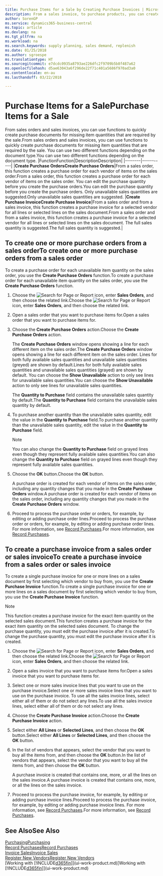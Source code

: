 ```yaml
---
title: Purchase Items for a Sale by Creating Purchase Invoices | Microsoft Docs
description: From a sales invoice, to purchase products, you can create a purchase invoice for a vendor or supplier.
author: SorenGP
ms.service: dynamics365-business-central
ms.topic: article
ms.devlang: na
ms.tgt_pltfrm: na
ms.workload: na
ms.search.keywords: supply planning, sales demand, replenish
ms.date: 01/25/2018
ms.author: sgroespe
ms.translationtype: HT
ms.sourcegitcommit: e7dcdc0935a8793ae226dfc2f9709b5b8f487a62
ms.openlocfilehash: d5ae63043a6f296de22f71c401a5686f970ad3a0
ms.contentlocale: en-au
ms.lasthandoff: 03/22/2018

---
```

# <a name="purchase-items-for-a-sale"></a><span data-ttu-id="99128-103">Purchase Items for a Sale</span><span class="sxs-lookup"><span data-stu-id="99128-103">Purchase Items for a Sale</span></span>
<span data-ttu-id="99128-104">From sales orders and sales invoices, you can use functions to quickly create purchase documents for missing item quantities that are required by the sale.</span><span class="sxs-lookup"><span data-stu-id="99128-104">From sales orders and sales invoices, you can use functions to quickly create purchase documents for missing item quantities that are required by the sale.</span></span> <span data-ttu-id="99128-105">You can use two different functions depending on the document type.</span><span class="sxs-lookup"><span data-stu-id="99128-105">You can use two different functions depending on the document type.</span></span>
|<span data-ttu-id="99128-106">Function</span><span class="sxs-lookup"><span data-stu-id="99128-106">Function</span></span>|<span data-ttu-id="99128-107">Description</span><span class="sxs-lookup"><span data-stu-id="99128-107">Description</span></span>|
|--------|-----------|
|<span data-ttu-id="99128-108">**Create Purchase Orders**</span><span class="sxs-lookup"><span data-stu-id="99128-108">**Create Purchase Orders**</span></span>|<span data-ttu-id="99128-109">From a sales order, this function creates a purchase order for each vendor of items on the sales order.</span><span class="sxs-lookup"><span data-stu-id="99128-109">From a sales order, this function creates a purchase order for each vendor of items on the sales order.</span></span> <span data-ttu-id="99128-110">You can edit the purchase quantity before you create the purchase orders.</span><span class="sxs-lookup"><span data-stu-id="99128-110">You can edit the purchase quantity before you create the purchase orders.</span></span> <span data-ttu-id="99128-111">Only unavailable sales quantities are suggested.</span><span class="sxs-lookup"><span data-stu-id="99128-111">Only unavailable sales quantities are suggested.</span></span>
|<span data-ttu-id="99128-112">**Create Purchase Invoice**</span><span class="sxs-lookup"><span data-stu-id="99128-112">**Create Purchase Invoice**</span></span>|<span data-ttu-id="99128-113">From a sales order and from a sales invoice, this function creates a purchase invoice for a selected vendor for all lines or selected lines on the sales document.</span><span class="sxs-lookup"><span data-stu-id="99128-113">From a sales order and from a sales invoice, this function creates a purchase invoice for a selected vendor for all lines or selected lines on the sales document.</span></span> <span data-ttu-id="99128-114">The full sales quantity is suggested.</span><span class="sxs-lookup"><span data-stu-id="99128-114">The full sales quantity is suggested.</span></span>|

## <a name="to-create-one-or-more-purchase-orders-from-a-sales-order"></a><span data-ttu-id="99128-115">To create one or more purchase orders from a sales order</span><span class="sxs-lookup"><span data-stu-id="99128-115">To create one or more purchase orders from a sales order</span></span>
<span data-ttu-id="99128-116">To create a purchase order for each unavailable item quantity on the sales order, you use the **Create Purchase Orders** function.</span><span class="sxs-lookup"><span data-stu-id="99128-116">To create a purchase order for each unavailable item quantity on the sales order, you use the **Create Purchase Orders** function.</span></span>

1. <span data-ttu-id="99128-117">Choose the ![Search for Page or Report](media/ui-search/search_small.png "Search for Page or Report icon") icon, enter **Sales Orders**, and then choose the related link.</span><span class="sxs-lookup"><span data-stu-id="99128-117">Choose the ![Search for Page or Report](media/ui-search/search_small.png "Search for Page or Report icon") icon, enter **Sales Orders**, and then choose the related link.</span></span>
2. <span data-ttu-id="99128-118">Open a sales order that you want to purchase items for.</span><span class="sxs-lookup"><span data-stu-id="99128-118">Open a sales order that you want to purchase items for.</span></span>
3. <span data-ttu-id="99128-119">Choose the **Create Purchase Orders** action.</span><span class="sxs-lookup"><span data-stu-id="99128-119">Choose the **Create Purchase Orders** action.</span></span>

    <span data-ttu-id="99128-120">The **Create Purchase Orders** window opens showing a line for each different item on the sales order.</span><span class="sxs-lookup"><span data-stu-id="99128-120">The **Create Purchase Orders** window opens showing a line for each different item on the sales order.</span></span> <span data-ttu-id="99128-121">Lines for both fully available sales quantities and unavailable sales quantities (greyed) are shown by default.</span><span class="sxs-lookup"><span data-stu-id="99128-121">Lines for both fully available sales quantities and unavailable sales quantities (grayed) are shown by default.</span></span> <span data-ttu-id="99128-122">You can choose the **Show Unavailable** action to only see lines for unavailable sales quantities.</span><span class="sxs-lookup"><span data-stu-id="99128-122">You can choose the **Show Unavailable** action to only see lines for unavailable sales quantities.</span></span>

    <span data-ttu-id="99128-123">The **Quantity to Purchase** field contains the unavailable sales quantity by default.</span><span class="sxs-lookup"><span data-stu-id="99128-123">The **Quantity to Purchase** field contains the unavailable sales quantity by default.</span></span>
4. <span data-ttu-id="99128-124">To purchase another quantity than the unavailable sales quantity, edit the value in the **Quantity to Purchase** field.</span><span class="sxs-lookup"><span data-stu-id="99128-124">To purchase another quantity than the unavailable sales quantity, edit the value in the **Quantity to Purchase** field.</span></span>

    > [!NOTE]  
    >   <span data-ttu-id="99128-125">You can also change the **Quantity to Purchase** field on grayed lines even though they represent fully available sales quantities.</span><span class="sxs-lookup"><span data-stu-id="99128-125">You can also change the **Quantity to Purchase** field on grayed lines even though they represent fully available sales quantities.</span></span>
5. <span data-ttu-id="99128-126">Choose the **OK** button.</span><span class="sxs-lookup"><span data-stu-id="99128-126">Choose the **OK** button.</span></span>

    <span data-ttu-id="99128-127">A purchase order is created for each vendor of items on the sales order, including any quantity changes that you made in the **Create Purchase Orders** window.</span><span class="sxs-lookup"><span data-stu-id="99128-127">A purchase order is created for each vendor of items on the sales order, including any quantity changes that you made in the **Create Purchase Orders** window.</span></span>
7. <span data-ttu-id="99128-128">Proceed to process the purchase order or orders, for example, by editing or adding purchase order lines.</span><span class="sxs-lookup"><span data-stu-id="99128-128">Proceed to process the purchase order or orders, for example, by editing or adding purchase order lines.</span></span> <span data-ttu-id="99128-129">For more information, see [Record Purchases](purchasing-how-record-purchases.md).</span><span class="sxs-lookup"><span data-stu-id="99128-129">For more information, see [Record Purchases](purchasing-how-record-purchases.md).</span></span>


## <a name="to-create-a-purchase-invoice-from-a-sales-order-or-sales-invoice"></a><span data-ttu-id="99128-130">To create a purchase invoice from a sales order or sales invoice</span><span class="sxs-lookup"><span data-stu-id="99128-130">To create a purchase invoice from a sales order or sales invoice</span></span>
<span data-ttu-id="99128-131">To create a single purchase invoice for one or more lines on a sales document by first selecting which vendor to buy from, you use the **Create Purchase Invoice** function.</span><span class="sxs-lookup"><span data-stu-id="99128-131">To create a single purchase invoice for one or more lines on a sales document by first selecting which vendor to buy from, you use the **Create Purchase Invoice** function.</span></span>

> [!NOTE]  
>   <span data-ttu-id="99128-132">This function creates a purchase invoice for the exact item quantity on the selected sales document.</span><span class="sxs-lookup"><span data-stu-id="99128-132">This function creates a purchase invoice for the exact item quantity on the selected sales document.</span></span> <span data-ttu-id="99128-133">To change the purchase quantity, you must edit the purchase invoice after it is created.</span><span class="sxs-lookup"><span data-stu-id="99128-133">To change the purchase quantity, you must edit the purchase invoice after it is created.</span></span>  

1. <span data-ttu-id="99128-134">Choose the ![Search for Page or Report](media/ui-search/search_small.png "Search for Page or Report icon") icon, enter **Sales Orders**, and then choose the related link.</span><span class="sxs-lookup"><span data-stu-id="99128-134">Choose the ![Search for Page or Report](media/ui-search/search_small.png "Search for Page or Report icon") icon, enter **Sales Orders**, and then choose the related link.</span></span>
2. <span data-ttu-id="99128-135">Open a sales invoice that you want to purchase items for.</span><span class="sxs-lookup"><span data-stu-id="99128-135">Open a sales invoice that you want to purchase items for.</span></span>
3. <span data-ttu-id="99128-136">Select one or more sales invoice lines that you want to use on the purchase invoice.</span><span class="sxs-lookup"><span data-stu-id="99128-136">Select one or more sales invoice lines that you want to use on the purchase invoice.</span></span> <span data-ttu-id="99128-137">To use all the sales invoice lines, select either all of them or do not select any lines.</span><span class="sxs-lookup"><span data-stu-id="99128-137">To use all the sales invoice lines, select either all of them or do not select any lines.</span></span>
4. <span data-ttu-id="99128-138">Choose the **Create Purchase Invoice** action.</span><span class="sxs-lookup"><span data-stu-id="99128-138">Choose the **Create Purchase Invoice** action.</span></span>
5. <span data-ttu-id="99128-139">Select either **All Lines** or **Selected Lines**, and then choose the **OK** button.</span><span class="sxs-lookup"><span data-stu-id="99128-139">Select either **All Lines** or **Selected Lines**, and then choose the **OK** button.</span></span>  
6. <span data-ttu-id="99128-140">In the list of vendors that appears, select the vendor that you want to buy all the items from, and then choose the **OK** button.</span><span class="sxs-lookup"><span data-stu-id="99128-140">In the list of vendors that appears, select the vendor that you want to buy all the items from, and then choose the **OK** button.</span></span>

    <span data-ttu-id="99128-141">A purchase invoice is created that contains one, more, or all the lines on the sales invoice.</span><span class="sxs-lookup"><span data-stu-id="99128-141">A purchase invoice is created that contains one, more, or all the lines on the sales invoice.</span></span>
7. <span data-ttu-id="99128-142">Proceed to process the purchase invoice, for example, by editing or adding purchase invoice lines.</span><span class="sxs-lookup"><span data-stu-id="99128-142">Proceed to process the purchase invoice, for example, by editing or adding purchase invoice lines.</span></span> <span data-ttu-id="99128-143">For more information, see [Record Purchases](purchasing-how-record-purchases.md).</span><span class="sxs-lookup"><span data-stu-id="99128-143">For more information, see [Record Purchases](purchasing-how-record-purchases.md).</span></span>

## <a name="see-also"></a><span data-ttu-id="99128-144">See Also</span><span class="sxs-lookup"><span data-stu-id="99128-144">See Also</span></span>
[<span data-ttu-id="99128-145">Purchasing</span><span class="sxs-lookup"><span data-stu-id="99128-145">Purchasing</span></span>](purchasing-manage-purchasing.md)  
[<span data-ttu-id="99128-146">Record Purchases</span><span class="sxs-lookup"><span data-stu-id="99128-146">Record Purchases</span></span>](purchasing-how-record-purchases.md)  
[<span data-ttu-id="99128-147">Invoice Sales</span><span class="sxs-lookup"><span data-stu-id="99128-147">Invoice Sales</span></span>](sales-how-invoice-sales.md)  
[<span data-ttu-id="99128-148">Register New Vendors</span><span class="sxs-lookup"><span data-stu-id="99128-148">Register New Vendors</span></span>](purchasing-how-register-new-vendors.md)  
<span data-ttu-id="99128-149">[Working with [!INCLUDE[d365fin](includes/d365fin_md.md)]](ui-work-product.md)</span><span class="sxs-lookup"><span data-stu-id="99128-149">[Working with [!INCLUDE[d365fin](includes/d365fin_md.md)]](ui-work-product.md)</span></span>


